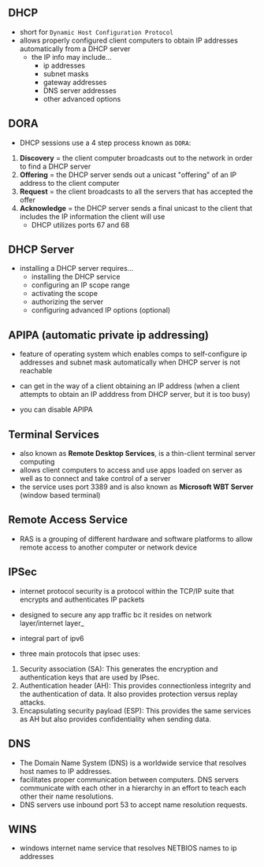 ## DHCP
- short for `Dynamic Host Configuration Protocol`
- allows properly configured client computers to obtain IP addresses automatically from a DHCP server
    - the IP info may include...
        - ip addresses
        - subnet masks
        - gateway addresses
        - DNS server addresses
        - other advanced options
## DORA
- DHCP sessions use a 4 step process known as `DORA`:
1. **Discovery** = the client computer broadcasts out to the network in order to find a DHCP server
2. **Offering** = the DHCP server sends out a unicast "offering" of an IP address to the client computer
3. **Request** = the client broadcasts to all the servers that has accepted the offer
4. **Acknowledge** = the DHCP server sends a final unicast to the client that includes the IP information the client will use
    - DHCP utilizes ports 67 and 68
## DHCP Server
- installing a DHCP server requires...
    - installing the DHCP service
    - configuring an IP scope range
    - activating the scope
    - authorizing the server
    - configuring advanced IP options (optional)
## APIPA (automatic private ip addressing)
- feature of operating system which enables comps to self-configure ip addresses and subnet mask automatically when DHCP server is not reachable

- can get in the way of a client obtaining an IP address (when a client attempts to obtain an IP adddress from DHCP server, but it is too busy)
- you can disable APIPA

## Terminal Services
- also known as **Remote Desktop Services**, is a thin-client terminal server computing
- allows client computers to access and use apps loaded on server as well as to connect and take control of a server
- the service uses port 3389 and is also known as **Microsoft WBT Server** (window based terminal)

## Remote Access Service
- RAS is a grouping of different hardware and software platforms to allow remote access to another computer or network device
## IPSec
- internet protocol security is a protocol within the TCP/IP suite that encrypts and authenticates IP packets
- designed to secure any app traffic bc it resides on network layer/internet layer_
- integral part of ipv6

- three main protocols that ipsec uses:

1. Security association (SA): This generates the encryption and authentication keys that are used by IPsec.
2. Authentication header (AH): This provides connectionless integrity and the authentication of data. It also provides protection versus replay attacks.
3. Encapsulating security payload (ESP): This provides the same services as AH but also provides confidentiality when sending data.

## DNS
- The Domain Name System (DNS) is a worldwide service that resolves host names to IP addresses. 
- facilitates proper communication between computers. DNS servers communicate with each other in a hierarchy in an effort to teach each other their name resolutions. 
- DNS servers use inbound port 53 to accept name resolution requests. 

## WINS
- windows internet name service that resolves NETBIOS names to ip addresses